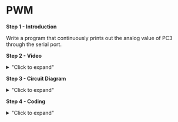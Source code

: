 # PWM 

**Step 1 - Introduction** </br>

Write a program that continuously prints out the analog value of PC3 through the serial port.

**Step 2 - Video** </br>

<details>
<summary>"Click to expand"</summary>
</br>
Youtube link here --> https://www.youtube.com/embed/Oo4tHA2HMq4 </br>
</br>

[![Example 2](https://img.youtube.com/vi/Oo4tHA2HMq4/0.jpg)](https://www.youtube.com/watch?v=Oo4tHA2HMq4)
</details>

**Step 3 - Circuit Diagram** <br/>

<details>
<summary>"Click to expand"</summary>
<p align = "centre">
  <img src="https://github.com/Basitzaky/Embedded_System/blob/main/Week%2005/Example%202/Week%205.PNG" width = "473" height = "400" />   <img src="https://github.com/Basitzaky/Embedded_System/blob/main/Week%2005/Example%202/Example%202.jpg" width = "473" height = "400" />
  
&nbsp; &nbsp; &nbsp; &nbsp; &nbsp; &nbsp; &nbsp; &nbsp; &nbsp; &nbsp; &nbsp; &nbsp; &nbsp; &nbsp; &nbsp; &nbsp; &nbsp; &nbsp; &nbsp; &nbsp; &nbsp; &nbsp; &nbsp; &nbsp; Frtizing &nbsp; &nbsp; &nbsp; &nbsp; &nbsp; &nbsp; &nbsp; &nbsp; &nbsp; &nbsp; &nbsp; &nbsp; &nbsp; &nbsp; &nbsp; &nbsp; &nbsp; &nbsp; &nbsp; &nbsp; &nbsp; &nbsp; &nbsp; &nbsp; &nbsp; &nbsp; &nbsp; &nbsp; &nbsp; &nbsp; &nbsp; &nbsp; &nbsp; &nbsp; &nbsp; &nbsp; &nbsp; &nbsp; &nbsp; &nbsp; &nbsp; &nbsp; &nbsp; &nbsp; &nbsp; &nbsp; &nbsp; &nbsp; &nbsp; &nbsp; &nbsp; Actual &nbsp; &nbsp; &nbsp; &nbsp; &nbsp; &nbsp; &nbsp; &nbsp; &nbsp; &nbsp; &nbsp; &nbsp; &nbsp; &nbsp; &nbsp; &nbsp; &nbsp; &nbsp;
</details>

**Step 4 - Coding** <br/> 

<details>
<summary>"Click to expand"</summary>
</br>  
You can look at the code here --> <a href="https://github.com/Basitzaky/Embedded_System/blob/main/Week%2006/PWM.ino">Arduino Code</a> </br>
</br>

![PWM](https://user-images.githubusercontent.com/56385955/100682927-32898280-33b2-11eb-84ff-daeb1c403b50.PNG)

</details>


